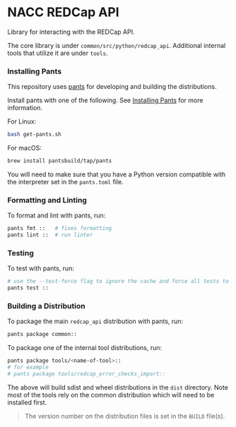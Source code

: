 # NACC REDCap API

Library for interacting with the REDCap API.

The core library is under `common/src/python/redcap_api`. Additional internal tools that utilize it are under `tools`.

### Installing Pants

This repository uses [pants](pantsbuild.org) for developing and building the distributions.

Install pants with one of the following. See [Installing Pants](https://www.pantsbuild.org/stable/docs/getting-started/installing-pants) for more information.

For Linux:
```bash
bash get-pants.sh
```

For macOS:

```bash
brew install pantsbuild/tap/pants
```

You will need to make sure that you have a Python version compatible with the interpreter set in the `pants.toml` file.

### Formatting and Linting 

To format and lint with pants, run:

```bash
pants fmt ::   # fixes formatting
pants lint ::  # run linter
```

### Testing

To test with pants, run:

```bash
# use the --test-force flag to ignore the cache and force all tests to run
pants test ::
``` 

### Building a Distribution

To package the main `redcap_api` distribution with pants, run: 

```bash
pants package common::
```

To package one of the internal tool distributions, run:

```bash
pants package tools/<name-of-tool>::
# for example
# pants package tools/redcap_error_checks_import::
```

The above will build sdist and wheel distributions in the `dist` directory. Note most of the tools rely on the common distribution which will need to be installed first.

> The version number on the distribution files is set in the `BUILD` file(s).
